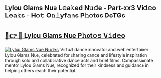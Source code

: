 ## Lylou Glams Nue L𝚎a𝚔ed N𝚞𝚍e - Part-xx3 Vi𝚍𝚎o L𝚎a𝚔s - H𝚘𝚝 O𝚗𝚕yf𝚊ns P𝚑𝚘tos DcTGs

# <h2><a href="http://kf37yg2.oniu.top/?m=Lylou+Glams+Nue">🔗👉 🔴 Lylou Glams Nue P𝚑ot𝚘𝚜 V𝚒d𝚎o</a></h2>

[![Lylou Glams Nue Nu𝚍e𝚜](https://i.imgur.com/0qMVB7G.gif)](http://kf37yg2.oniu.top/?m=Lylou+Glams+Nue)
Virtual dance innovator and web entertainer Lylou Glams Nue, celebrated for sharing dance and lifestyle inspiration through solo and collaborative dance acts and brief films. Compassionate mentor Lylou Glams Nue, recognized for their kindness and guidance in helping others reach their potential.  
